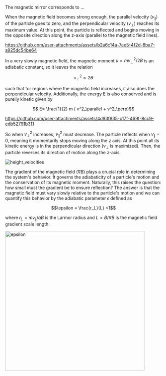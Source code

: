 The magnetic mirror corresponds to  ... <br>

When the magnetic field becomes strong enough, the parallel velocity ($v_\parallel$) of the particle goes to zero, and the perpendicular velocity ($v_\perp$) reaches its maximum value. At this point, the particle is reflected and begins moving in the opposite direction along the  z-axis (parallel to the magnetic field lines). 



https://github.com/user-attachments/assets/b2a6c14a-7ae5-4f2d-8ba7-a925dc54be64


In a very slowly magnetic field, the magnetic moment $\mu=mv^2_\perp/2B$ is an adiabatic constant, so it leaves the relation <br>

$$v^2_\perp \propto 2B$$

such that for regions where the magnetic field increases, it also does the perpendicular velocity. Additionally, the energy E is also conserved and is purelly kinetic given by 

$$ E= \frac{1}{2} m ( v^2_\parallel  + v^2_\perp)$$



https://github.com/user-attachments/assets/4d83f835-c17f-469f-8cc9-edb52791b311


So when $v^2_\perp$ increases, $v^2_\parallel$ must decrease. 
The particle reflects when $v_\parallel=0$, meaning it momentarily stops moving along the z axis. At this point all its kinetic energy is in the perpendicular direction ($v_\perp$ is maximized). Then, the particle reverses its direction of motion along the z-axis.


![height_velocities](https://github.com/user-attachments/assets/2b96554e-c717-4b1a-beee-63ce745fa2e9)

 The gradient of the magnetic field ($\nabla B$) plays a crucial role in determining the system's behavior. It governs the adiabaticity of a particle's motion and the conservation of its magnetic moment. Naturally, this raises the question: how small must the gradient be to ensure reflection? The answer is that the magnetic field must vary slowly relative to the particle's motion and we can quantify this behavior by the adiabatic parameter $\epsilon$ defined as

$$\epsilon = \frac{r_L}{L} <1$$

where $r_L=m v_\parallel/qB$ is the Larmor radius and $L=B/\nabla B$ is the magnetic field gradient scale length.
 
<img width="448" alt="epsilon" src="https://github.com/user-attachments/assets/96536ab7-3ae0-4363-b796-1f474c216b01" />



